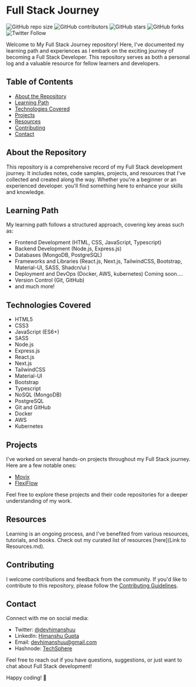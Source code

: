 # Full Stack Journey

![GitHub repo size](https://img.shields.io/github/repo-size/devhimanshuu/Full_stack_Journey)
![GitHub contributors](https://img.shields.io/github/contributors/devhimanshuu/Full_stack_Journey)
![GitHub stars](https://img.shields.io/github/stars/devhimanshuu/Full_stack_Journey?style=social)
![GitHub forks](https://img.shields.io/github/forks/devhimanshuu/Full_stack_Journey?style=social)
![Twitter Follow](https://img.shields.io/twitter/follow/devhimanshuu?style=social)

Welcome to My Full Stack Journey repository! Here, I've documented my learning path and experiences as I embark on the exciting journey of becoming a Full Stack Developer. This repository serves as both a personal log and a valuable resource for fellow learners and developers.

## Table of Contents
- [About the Repository](#about-the-repository)
- [Learning Path](#learning-path)
- [Technologies Covered](#technologies-covered)
- [Projects](#projects)
- [Resources](#resources)
- [Contributing](#contributing)
- [Contact](#contact)

## About the Repository
This repository is a comprehensive record of my Full Stack development journey. It includes notes, code samples, projects, and resources that I've collected and created along the way. Whether you're a beginner or an experienced developer. you'll find something here to enhance your skills and knowledge.

## Learning Path
My learning path follows a structured approach, covering key areas such as:
- Frontend Development (HTML, CSS, JavaScript, Typescript)
- Backend Development (Node.js, Express.js) 
- Databases (MongoDB, PostgreSQL)
- Frameworks and Libraries (React.js, Next.js, TailwindCSS, Bootstrap, Material-UI, SASS, Shadcn/ui )
- Deployment and DevOps (Docker, AWS, kubernetes) Coming soon....
- Version Control (Git, GitHub)
- and much more!

## Technologies Covered
- HTML5
- CSS3
- JavaScript (ES6+)
- SASS
- Node.js
- Express.js
- React.js
- Next.js
- TailwindCSS
- Material-UI
- Bootstrap
- Typescript
- NoSQL (MongoDB)
- PostgreSQL
- Git and GitHub
- Docker
- AWS
- Kubernetes
  
## Projects
I've worked on several hands-on projects throughout my Full Stack journey. Here are a few notable ones:
- [Movix](https://github.com/devhimanshuu/Movix)
- [FlexiFlow](https://github.com/devhimanshuu/FlexiFlow)
  

Feel free to explore these projects and their code repositories for a deeper understanding of my work.

## Resources
Learning is an ongoing process, and I've benefited from various resources, tutorials, and books. Check out my curated list of resources [here](Link to Resources.md).

## Contributing
I welcome contributions and feedback from the community. If you'd like to contribute to this repository, please follow the [Contributing Guidelines](Contributing.md).

## Contact
Connect with me on social media:
- Twitter: [@devhimanshuu](https://twitter.com/devhimanshuu)
- LinkedIn: [Himanshu Gupta](https://www.linkedin.com/in/himanshu-guptaa/)
- Email: devhimanshuu@gmail.com
- Hashnode: [TechSphere](https://techsphere.hashnode.dev/)

Feel free to reach out if you have questions, suggestions, or just want to chat about Full Stack development!

Happy coding! 🚀

